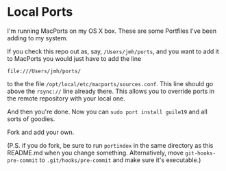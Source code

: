 Local Ports
=

I'm running MacPorts on my OS X box. These are some Portfiles I've
been adding to my system.

If you check this repo out as, say, `/Users/jmh/ports`, and you want
to add it to MacPorts you would just have to add the line

    file:///Users/jmh/ports/

to the the file `/opt/local/etc/macports/sources.conf`. This line
should go above the `rsync://` line already there. This allows you to
override ports in the remote repository with your local one.

And then you're done. Now you can `sudo port install guile19` and all sorts
of goodies.

Fork and add your own.

(P.S. if you do fork, be sure to run `portindex` in the same directory
as this README.md when you change something. Alternatively, move
`git-hooks-pre-commit` to `.git/hooks/pre-commit` and make sure it's executable.)
